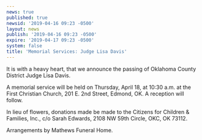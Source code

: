 ```yaml
---
news: true
published: true
newsid: '2019-04-16 09:23 -0500'
layout: news
publish: '2019-04-16 09:23 -0500'
expire: '2019-04-17 09:23 -0500'
system: false
title: 'Memorial Services: Judge Lisa Davis'
---
```

It is with a heavy heart, that we announce the passing of Oklahoma County District Judge Lisa Davis. 

A memorial service will be held on Thursday, April 18, at 10:30 a.m. at the First Christian Church, 201 E. 2nd Street, Edmond, OK.  A reception will follow.

In lieu of flowers, donations made be made to the Citizens for Children & Families, Inc., c/o Sarah Edwards, 2108 NW 59th Circle, OKC, OK 73112.

Arrangements by Mathews Funeral Home.
